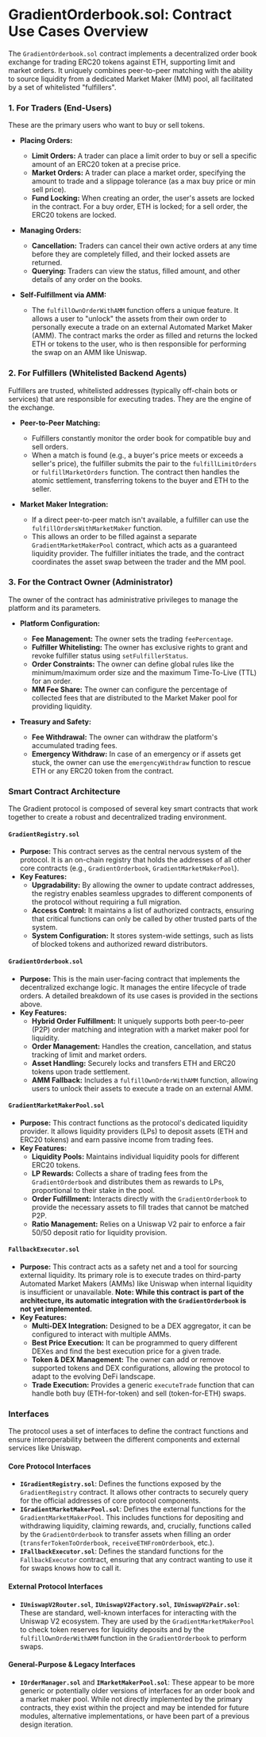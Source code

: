 # GradientOrderbook.sol: Contract Use Cases Overview

The `GradientOrderbook.sol` contract implements a decentralized order book exchange for trading ERC20 tokens against ETH, supporting limit and market orders. It uniquely combines peer-to-peer matching with the ability to source liquidity from a dedicated Market Maker (MM) pool, all facilitated by a set of whitelisted "fulfillers".

### 1. For Traders (End-Users)

These are the primary users who want to buy or sell tokens.

*   **Placing Orders:**
    *   **Limit Orders:** A trader can place a limit order to buy or sell a specific amount of an ERC20 token at a precise price.
    *   **Market Orders:** A trader can place a market order, specifying the amount to trade and a slippage tolerance (as a max buy price or min sell price).
    *   **Fund Locking:** When creating an order, the user's assets are locked in the contract. For a buy order, ETH is locked; for a sell order, the ERC20 tokens are locked.

*   **Managing Orders:**
    *   **Cancellation:** Traders can cancel their own active orders at any time before they are completely filled, and their locked assets are returned.
    *   **Querying:** Traders can view the status, filled amount, and other details of any order on the books.

*   **Self-Fulfillment via AMM:**
    *   The `fulfillOwnOrderWithAMM` function offers a unique feature. It allows a user to "unlock" the assets from their own order to personally execute a trade on an external Automated Market Maker (AMM). The contract marks the order as filled and returns the locked ETH or tokens to the user, who is then responsible for performing the swap on an AMM like Uniswap.

### 2. For Fulfillers (Whitelisted Backend Agents)

Fulfillers are trusted, whitelisted addresses (typically off-chain bots or services) that are responsible for executing trades. They are the engine of the exchange.

*   **Peer-to-Peer Matching:**
    *   Fulfillers constantly monitor the order book for compatible buy and sell orders.
    *   When a match is found (e.g., a buyer's price meets or exceeds a seller's price), the fulfiller submits the pair to the `fulfillLimitOrders` or `fulfillMarketOrders` function. The contract then handles the atomic settlement, transferring tokens to the buyer and ETH to the seller.

*   **Market Maker Integration:**
    *   If a direct peer-to-peer match isn't available, a fulfiller can use the `fulfillOrdersWithMarketMaker` function.
    *   This allows an order to be filled against a separate `GradientMarketMakerPool` contract, which acts as a guaranteed liquidity provider. The fulfiller initiates the trade, and the contract coordinates the asset swap between the trader and the MM pool.

### 3. For the Contract Owner (Administrator)

The owner of the contract has administrative privileges to manage the platform and its parameters.

*   **Platform Configuration:**
    *   **Fee Management:** The owner sets the trading `feePercentage`.
    *   **Fulfiller Whitelisting:** The owner has exclusive rights to grant and revoke fulfiller status using `setFulfillerStatus`.
    *   **Order Constraints:** The owner can define global rules like the minimum/maximum order size and the maximum Time-To-Live (TTL) for an order.
    *   **MM Fee Share:** The owner can configure the percentage of collected fees that are distributed to the Market Maker pool for providing liquidity.

*   **Treasury and Safety:**
    *   **Fee Withdrawal:** The owner can withdraw the platform's accumulated trading fees.
    *   **Emergency Withdraw:** In case of an emergency or if assets get stuck, the owner can use the `emergencyWithdraw` function to rescue ETH or any ERC20 token from the contract. 

### Smart Contract Architecture

The Gradient protocol is composed of several key smart contracts that work together to create a robust and decentralized trading environment.

#### `GradientRegistry.sol`

*   **Purpose:** This contract serves as the central nervous system of the protocol. It is an on-chain registry that holds the addresses of all other core contracts (e.g., `GradientOrderbook`, `GradientMarketMakerPool`).
*   **Key Features:**
    *   **Upgradability:** By allowing the owner to update contract addresses, the registry enables seamless upgrades to different components of the protocol without requiring a full migration.
    *   **Access Control:** It maintains a list of authorized contracts, ensuring that critical functions can only be called by other trusted parts of the system.
    *   **System Configuration:** It stores system-wide settings, such as lists of blocked tokens and authorized reward distributors.

#### `GradientOrderbook.sol`

*   **Purpose:** This is the main user-facing contract that implements the decentralized exchange logic. It manages the entire lifecycle of trade orders. A detailed breakdown of its use cases is provided in the sections above.
*   **Key Features:**
    *   **Hybrid Order Fulfillment:** It uniquely supports both peer-to-peer (P2P) order matching and integration with a market maker pool for liquidity.
    *   **Order Management:** Handles the creation, cancellation, and status tracking of limit and market orders.
    *   **Asset Handling:** Securely locks and transfers ETH and ERC20 tokens upon trade settlement.
    *   **AMM Fallback:** Includes a `fulfillOwnOrderWithAMM` function, allowing users to unlock their assets to execute a trade on an external AMM.

#### `GradientMarketMakerPool.sol`

*   **Purpose:** This contract functions as the protocol's dedicated liquidity provider. It allows liquidity providers (LPs) to deposit assets (ETH and ERC20 tokens) and earn passive income from trading fees.
*   **Key Features:**
    *   **Liquidity Pools:** Maintains individual liquidity pools for different ERC20 tokens.
    *   **LP Rewards:** Collects a share of trading fees from the `GradientOrderbook` and distributes them as rewards to LPs, proportional to their stake in the pool.
    *   **Order Fulfillment:** Interacts directly with the `GradientOrderbook` to provide the necessary assets to fill trades that cannot be matched P2P.
    *   **Ratio Management:** Relies on a Uniswap V2 pair to enforce a fair 50/50 deposit ratio for liquidity provision.

#### `FallbackExecutor.sol`

*   **Purpose:** This contract acts as a safety net and a tool for sourcing external liquidity. Its primary role is to execute trades on third-party Automated Market Makers (AMMs) like Uniswap when internal liquidity is insufficient or unavailable. **Note: While this contract is part of the architecture, its automatic integration with the `GradientOrderbook` is not yet implemented.**
*   **Key Features:**
    *   **Multi-DEX Integration:** Designed to be a DEX aggregator, it can be configured to interact with multiple AMMs.
    *   **Best Price Execution:** It can be programmed to query different DEXes and find the best execution price for a given trade.
    *   **Token & DEX Management:** The owner can add or remove supported tokens and DEX configurations, allowing the protocol to adapt to the evolving DeFi landscape.
    -   **Trade Execution:** Provides a generic `executeTrade` function that can handle both buy (ETH-for-token) and sell (token-for-ETH) swaps. 

### Interfaces

The protocol uses a set of interfaces to define the contract functions and ensure interoperability between the different components and external services like Uniswap.

#### Core Protocol Interfaces
*   **`IGradientRegistry.sol`**: Defines the functions exposed by the `GradientRegistry` contract. It allows other contracts to securely query for the official addresses of core protocol components.
*   **`IGradientMarketMakerPool.sol`**: Defines the external functions for the `GradientMarketMakerPool`. This includes functions for depositing and withdrawing liquidity, claiming rewards, and, crucially, functions called by the `GradientOrderbook` to transfer assets when filling an order (`transferTokenToOrderbook`, `receiveETHFromOrderbook`, etc.).
*   **`IFallbackExecutor.sol`**: Defines the standard functions for the `FallbackExecutor` contract, ensuring that any contract wanting to use it for swaps knows how to call it.

#### External Protocol Interfaces
*   **`IUniswapV2Router.sol`**, **`IUniswapV2Factory.sol`**, **`IUniswapV2Pair.sol`**: These are standard, well-known interfaces for interacting with the Uniswap V2 ecosystem. They are used by the `GradientMarketMakerPool` to check token reserves for liquidity deposits and by the `fulfillOwnOrderWithAMM` function in the `GradientOrderbook` to perform swaps.

#### General-Purpose & Legacy Interfaces
*   **`IOrderManager.sol`** and **`IMarketMakerPool.sol`**: These appear to be more generic or potentially older versions of interfaces for an order book and a market maker pool. While not directly implemented by the primary contracts, they exist within the project and may be intended for future modules, alternative implementations, or have been part of a previous design iteration. 